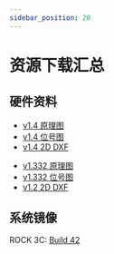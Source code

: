 ```yaml
---
sidebar_position: 20
---
```


# 资源下载汇总

## 硬件资料

<Tabs queryString="Hardware">
<TabItem value="V1.4">

- [v1.4 原理图](https://dl.radxa.com/rock3/docs/hw/3c/v1400/radxa_rock_3c_v1400_schematic.pdf)
- [v1.4 位号图](https://dl.radxa.com/rock3/docs/hw/3c/v1400/radxa_rock_3c_v1400_component_placement_map.pdf)
- [v1.4 2D DXF](https://dl.radxa.com/rock3/docs/hw/3c/v1400/radxa_rock_3c_v1400_2d_dxf.zip)

</TabItem>
<TabItem value="V1.3">

- [v1.332 原理图](https://dl.radxa.com/rock3/docs/hw/3c/v1332/radxa_rock_3c_v1332_schematic.pdf)
- [v1.332 位号图](https://dl.radxa.com/rock3/docs/hw/3c/v1332/radxa_rock_3c_v1332_component_placement_map.pdf)
- [v1.2 2D DXF](https://dl.radxa.com/rock3/docs/hw/3c/radxa_rock_3c_2d_dxf.zip)

</TabItem>
</Tabs>

## 系统镜像

ROCK 3C: [Build 42](https://github.com/radxa-build/rock-3c/releases/download/b42/rock-3c_debian_bullseye_xfce_b42.img.xz)
